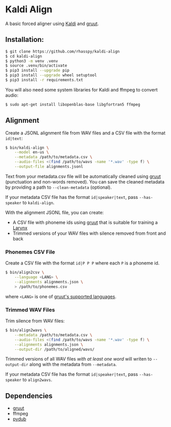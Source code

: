 # Kaldi Align

A basic forced aligner using [Kaldi](https://kaldi-asr.org/) and [gruut](https://github.com/rhasspy/gruut).

## Installation:

```sh
$ git clone https://github.com/rhasspy/kaldi-align
$ cd kaldi-align
$ python3 -m venv .venv
$ source .venv/bin/activate
$ pip3 install --upgrade pip
$ pip3 install --upgrade wheel setuptool
$ pip3 install -r requirements.txt
```

You will also need some system libraries for Kaldi and ffmpeg to convert audio:

```sh
$ sudo apt-get install libopenblas-base libgfortran5 ffmpeg
```

## Alignment

Create a JSONL alignment file from WAV files and a CSV file with the format `id|text`:

```sh
$ bin/kaldi-align \
    --model en-us \
    --metadata /path/to/metadata.csv \
    --audio-files <(find /path/to/wavs -name '*.wav' -type f) \
    --output-file alignments.jsonl
```

Text from your metadata.csv file will be automatically cleaned using [gruut](https://github.com/rhasspy/gruut) (punctuation and non-words removed). You can save the cleaned metadata by providing a path to `--clean-metadata` (optional).

If your metadata CSV file has the format `id|speaker|text`, pass `--has-speaker` to `kaldi-align`.

With the alignment JSONL file, you can create:

* A CSV file with phoneme ids using [gruut](https://github.com/rhasspy/gruut) that is suitable for training a [Larynx](https://github.com/rhasspy/larynx)
* Trimmed versions of your WAV files with silence removed from front and back

### Phonemes CSV File

Create a CSV file with the format `id|P P P` where each `P` is a phoneme id.

```sh
$ bin/align2csv \
    --language <LANG> \
    --alignments alignments.json \
    > /path/to/phonemes.csv
```

where `<LANG>` is one of [gruut's supported languages](https://github.com/rhasspy/gruut#supported-languages).

### Trimmed WAV Files

Trim silence from WAV files:

```sh
$ bin/align2wavs \
    --metadata /path/to/metadata.csv \
    --audio-files <(find /path/to/wavs -name '*.wav' -type f) \
    --alignments alignments.json \
    --output-dir /path/to/aligned/wavs/
```

Trimmed versions of all WAV files *with at least one word* will writen to `--output-dir` along with the metadata from `--metadata`.

If your metadata CSV file has the format `id|speaker|text`, pass `--has-speaker` to `align2wavs`.

## Dependencies

* [gruut](https://github.com/rhasspy/gruut)
* ffmpeg
* [pydub](https://github.com/jiaaro/pydub)

